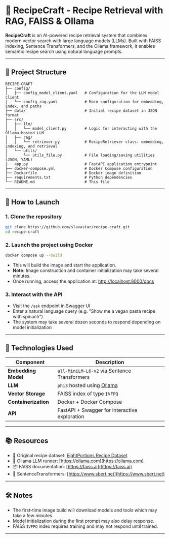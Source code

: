 # 🥑 RecipeCraft - Recipe Retrieval with RAG, FAISS & Ollama

**RecipeCraft** is an AI-powered recipe retrieval system that combines modern vector search with large language models (LLMs). Built with FAISS indexing, Sentence Transformers, and the Ollama framework, it enables semantic recipe search using natural language prompts.

---

## 📁 Project Structure

```
RECIPE-CRAFT
├── config/
│   ├── config_model_client.yaml   # Configuration for the LLM model client
│   └── config_rag.yaml            # Main configuration for embedding, index, and paths
├── data/                          # Initial recipe dataset in JSON format
├── src/
│   ├── llm/
│   │   └── model_client.py        # Logic for interacting with the Ollama-hosted LLM
│   ├── rag/
│   │   └── retriever.py           # RecipeRetriever class: embedding, indexing, and retrieval
│   └── utils/
│       └── utils_file.py          # File loading/saving utilities (JSON, YAML)
├── app.py                         # FastAPI application entrypoint
├── docker-compose.yml             # Docker Compose configuration
├── Dockerfile                     # Docker image definition
├── requirements.txt               # Python dependencies
└── README.md                      # This file
```

---

## 🚀 How to Launch

### 1. Clone the repository
```bash
git clone https://github.com/slavastar/recipe-craft.git
cd recipe-craft
```

### 2. Launch the project using Docker
```bash
docker compose up --build
```

- This will build the image and start the application.
- **Note:** Image construction and container initialization may take several minutes.
- Once running, access the application at: [http://localhost:8000/docs](http://localhost:8000/docs)

### 3. Interact with the API
- Visit the `/ask` endpoint in Swagger UI
- Enter a natural language query (e.g. "Show me a vegan pasta recipe with spinach")
- The system may take several dozen seconds to respond depending on model initialization

---

## 🧠 Technologies Used

| Component        | Description                                    |
|------------------|------------------------------------------------|
| **Embedding Model** | `all-MiniLM-L6-v2` via Sentence Transformers |
| **LLM**          | `phi3` hosted using [Ollama](https://ollama.com) |
| **Vector Storage** | FAISS index of type `IVFPQ`                   |
| **Containerization** | Docker + Docker Compose                     |
| **API**          | FastAPI + Swagger for interactive exploration  |

---

## 📚 Resources

- 📖 Original recipe dataset: [EightPortions Recipe Dataset](https://eightportions.com/datasets/Recipes/)
- 🔗 Ollama LLM runner: [https://ollama.com](https://ollama.com)
- 📦 FAISS documentation: [https://faiss.ai](https://faiss.ai)
- 🤗 SentenceTransformers: [https://www.sbert.net](https://www.sbert.net)

---

## 🛠️ Notes

- The first-time image build will download models and tools which may take a few minutes.
- Model initialization during the first prompt may also delay response.
- FAISS `IVFPQ` index requires training and may not respond until trained.

---
